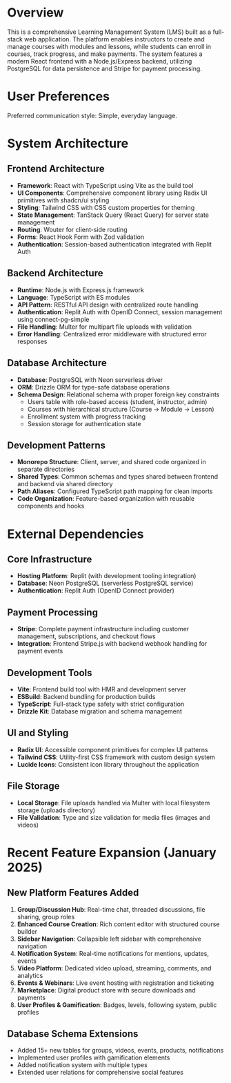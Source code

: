 # Overview

This is a comprehensive Learning Management System (LMS) built as a full-stack web application. The platform enables instructors to create and manage courses with modules and lessons, while students can enroll in courses, track progress, and make payments. The system features a modern React frontend with a Node.js/Express backend, utilizing PostgreSQL for data persistence and Stripe for payment processing.

# User Preferences

Preferred communication style: Simple, everyday language.

# System Architecture

## Frontend Architecture
- **Framework**: React with TypeScript using Vite as the build tool
- **UI Components**: Comprehensive component library using Radix UI primitives with shadcn/ui styling
- **Styling**: Tailwind CSS with CSS custom properties for theming
- **State Management**: TanStack Query (React Query) for server state management
- **Routing**: Wouter for client-side routing
- **Forms**: React Hook Form with Zod validation
- **Authentication**: Session-based authentication integrated with Replit Auth

## Backend Architecture
- **Runtime**: Node.js with Express.js framework
- **Language**: TypeScript with ES modules
- **API Pattern**: RESTful API design with centralized route handling
- **Authentication**: Replit Auth with OpenID Connect, session management using connect-pg-simple
- **File Handling**: Multer for multipart file uploads with validation
- **Error Handling**: Centralized error middleware with structured error responses

## Database Architecture
- **Database**: PostgreSQL with Neon serverless driver
- **ORM**: Drizzle ORM for type-safe database operations
- **Schema Design**: Relational schema with proper foreign key constraints
  - Users table with role-based access (student, instructor, admin)
  - Courses with hierarchical structure (Course → Module → Lesson)
  - Enrollment system with progress tracking
  - Session storage for authentication state

## Development Patterns
- **Monorepo Structure**: Client, server, and shared code organized in separate directories
- **Shared Types**: Common schemas and types shared between frontend and backend via shared directory
- **Path Aliases**: Configured TypeScript path mapping for clean imports
- **Code Organization**: Feature-based organization with reusable components and hooks

# External Dependencies

## Core Infrastructure
- **Hosting Platform**: Replit (with development tooling integration)
- **Database**: Neon PostgreSQL (serverless PostgreSQL service)
- **Authentication**: Replit Auth (OpenID Connect provider)

## Payment Processing
- **Stripe**: Complete payment infrastructure including customer management, subscriptions, and checkout flows
- **Integration**: Frontend Stripe.js with backend webhook handling for payment events

## Development Tools
- **Vite**: Frontend build tool with HMR and development server
- **ESBuild**: Backend bundling for production builds
- **TypeScript**: Full-stack type safety with strict configuration
- **Drizzle Kit**: Database migration and schema management

## UI and Styling
- **Radix UI**: Accessible component primitives for complex UI patterns
- **Tailwind CSS**: Utility-first CSS framework with custom design system
- **Lucide Icons**: Consistent icon library throughout the application

## File Storage
- **Local Storage**: File uploads handled via Multer with local filesystem storage (uploads directory)
- **File Validation**: Type and size validation for media files (images and videos)

# Recent Feature Expansion (January 2025)

## New Platform Features Added
1. **Group/Discussion Hub**: Real-time chat, threaded discussions, file sharing, group roles
2. **Enhanced Course Creation**: Rich content editor with structured course builder
3. **Sidebar Navigation**: Collapsible left sidebar with comprehensive navigation
4. **Notification System**: Real-time notifications for mentions, updates, events
5. **Video Platform**: Dedicated video upload, streaming, comments, and analytics
6. **Events & Webinars**: Live event hosting with registration and ticketing
7. **Marketplace**: Digital product store with secure downloads and payments
8. **User Profiles & Gamification**: Badges, levels, following system, public profiles

## Database Schema Extensions
- Added 15+ new tables for groups, videos, events, products, notifications
- Implemented user profiles with gamification elements
- Added notification system with multiple types
- Extended user relations for comprehensive social features